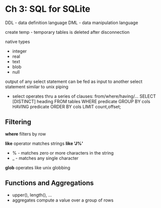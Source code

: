 # Ch 3: SQL for SQLite

DDL - data definition language
DML - data manipulation language

create temp - temporary tables is deleted after disconnection

native types
* integer
* real 
* text
* blob
* null

output of any select statement can be fed as input to another select statement
similar to unix piping

* select operates thru a series of clauses: from/where/having/...
SELECT [DISTINCT] heading
FROM tables
WHERE predicate
GROUP BY cols
HAVING predicate
ORDER BY cols
LIMIT count,offset;


## Filtering
**where** filters by row

**like** operator matches strings **like 'J%'**

* % - matches zero or more characters in the string
* _ - matches any single character

**glob** operates like unix globbing

## Functions and Aggregations
* upper(), length(), ...
* aggregates compute a value over a group of rows
